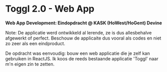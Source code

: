# Toggl 2.0 - Web App

**Web App Development: Eindopdracht @ KASK (HoWest/HoGent) Devine**

Note: De applicatie werd ontwikkeld al lerende, ze is dus allesbehalve afgewerkt of perfect. Beschouw de applicaite dus vooral als codes en niet zo zeer als een eindproduct.

De opdracht was eenvoudig: bouw een web applicatie die je zelf kan gebruiken in ReactJS. Ik koos de reeds bestaande applicatie 'Toggl' naar m'n eigen zin te zetten.
